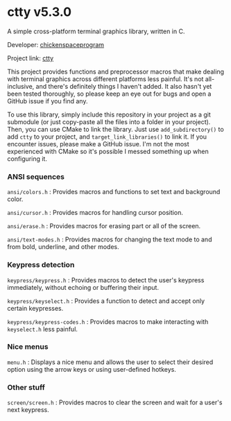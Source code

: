 # ctty v5.3.0

A simple cross-platform terminal graphics library, written in C.

Developer: [chickenspaceprogram](https://github.com/chickenspaceprogram)

Project link: [ctty](https://github.com/chickenspaceprogram/ctty)

This project provides functions and preprocessor macros that make dealing with terminal graphics across different platforms less painful.
It's not all-inclusive, and there's definitely things I haven't added.
It also hasn't yet been tested thoroughly, so please keep an eye out for bugs and open a GitHub issue if you find any.

To use this library, simply include this repository in your project as a git submodule (or just copy-paste all the files into a folder in your project). Then, you can use CMake to link the library. Just use `add_subdirectory()` to add `ctty` to your project, and `target_link_libraries()` to link it. If you encounter issues, please make a GitHub issue. I'm not the most experienced with CMake so it's possible I messed something up when configuring it.

### ANSI sequences

`ansi/colors.h` : Provides macros and functions to set text and background color.

`ansi/cursor.h` : Provides macros for handling cursor position.

`ansi/erase.h` : Provides macros for erasing part or all of the screen.

`ansi/text-modes.h` : Provides macros for changing the text mode to and from bold, underline, and other modes.

### Keypress detection

`keypress/keypress.h` : Provides macros to detect the user's keypress immediately, without echoing or buffering their input.

`keypress/keyselect.h` : Provides a function to detect and accept only certain keypresses.

`keypress/keypress-codes.h` : Provides macros to make interacting with `keyselect.h` less painful.

### Nice menus

`menu.h` : Displays a nice menu and allows the user to select their desired option using the arrow keys or using user-defined hotkeys.

### Other stuff

`screen/screen.h` : Provides macros to clear the screen and wait for a user's next keypress.

